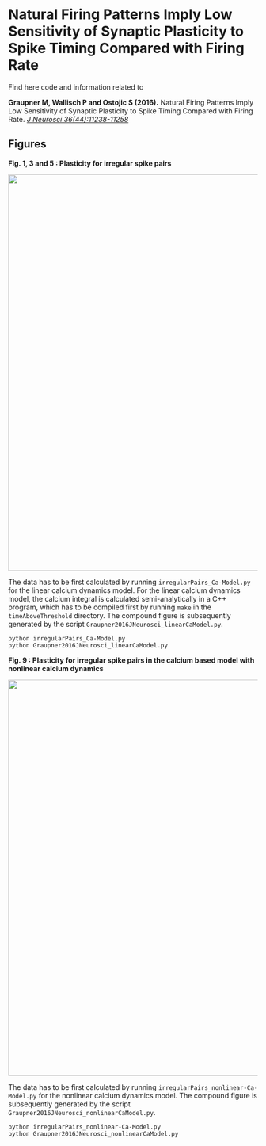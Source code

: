 
Natural Firing Patterns Imply Low Sensitivity of Synaptic Plasticity to Spike Timing Compared with Firing Rate
==============================

Find here code and information related to

**Graupner M, Wallisch P and Ostojic S (2016).**
Natural Firing Patterns Imply Low Sensitivity of Synaptic Plasticity to Spike Timing Compared with Firing Rate.
[*J Neurosci 36(44):11238-11258*](http://www.jneurosci.org/content/36/44/11238)



Figures
-----------

**Fig. 1, 3 and 5 : Plasticity for irregular spike pairs**

<img src="outputFigures/Graupner2016JNeurosci_linearCaModel.png" width="800px" />

The data has to be first calculated by running `irregularPairs_Ca-Model.py` for the linear calcium dynamics model.
For the linear calcium dynamics model, the calcium integral is calculated semi-analytically in a C++ program,
which has to be compiled first by running `make` in the `timeAboveThreshold` directory.
The compound figure is subsequently generated by the script `Graupner2016JNeurosci_linearCaModel.py`.

```
python irregularPairs_Ca-Model.py
python Graupner2016JNeurosci_linearCaModel.py
```

**Fig. 9 : Plasticity for irregular spike pairs in the calcium based model with nonlinear calcium dynamics**

<img src="outputFigures/Graupner2016JNeurosci_nonlinearCaModel.png" width="800px" />

The data has to be first calculated by running `irregularPairs_nonlinear-Ca-Model.py` for the
nonlinear calcium dynamics model. The compound figure is subsequently generated by the script
`Graupner2016JNeurosci_nonlinearCaModel.py`.

```
python irregularPairs_nonlinear-Ca-Model.py
python Graupner2016JNeurosci_nonlinearCaModel.py
```





